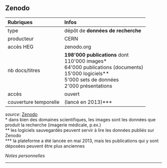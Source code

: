 ## Zenodo

| Rubriques | Infos |
| :-------- | :---- |
| type | dépôt de **données de recherche** |
| producteur | CERN |
| accès HEG | zenodo.org |
| nb docs/titres | **198'000 publications** dont <br/>110'000 images\* <br/>64'000 publications (documents) <br/>15'000 logiciels\** <br/>5'000 sets de données <br/> 2'000 présentations |
| accès | ouvert |
| couverture temporelle | (lancé en 2013)\*** |

*source*: [Zenodo](https://zenodo.org/search)   
\* dans bien des domaines scientifiques, les images sont les données que produit la recherche (imagerie médicale, p.ex.)   
\** les logiciels sauvegardés peuvent servir à lire les données publiés sur Zenodo   
\*** la plateforme a été lancée en mai 2013, mais les publications qui y sont déposées peuvent être plus anciennes    

*Notes personnelles*

---

